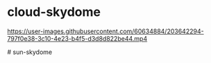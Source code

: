 ﻿# cloud-skydome
 


https://user-images.githubusercontent.com/60634884/203642294-797f0e38-3c10-4e23-b4f5-d3d8d822be44.mp4



#   s u n - s k y d o m e  
 